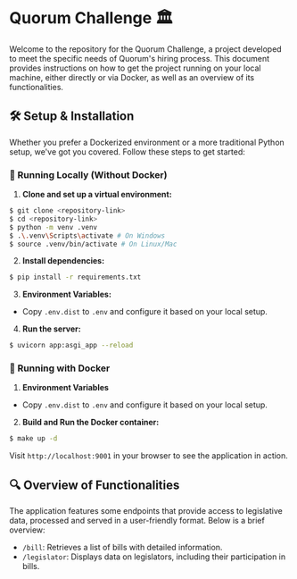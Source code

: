 # Quorum Challenge 🏛️

Welcome to the repository for the Quorum Challenge, a project developed to meet the specific needs of Quorum's hiring process. This document provides instructions on how to get the project running on your local machine, either directly or via Docker, as well as an overview of its functionalities.

## 🛠 Setup & Installation

Whether you prefer a Dockerized environment or a more traditional Python setup, we've got you covered. Follow these steps to get started:

### 🐍 Running Locally (Without Docker)

1. **Clone and set up a virtual environment:**
```bash
$ git clone <repository-link>
$ cd <repository-link>
$ python -m venv .venv
$ .\.venv\Scripts\activate # On Windows
$ source .venv/bin/activate # On Linux/Mac
```
2. **Install dependencies:**
```bash
$ pip install -r requirements.txt
```
3. **Environment Variables:**
- Copy `.env.dist` to `.env` and configure it based on your local setup.
4. **Run the server:**
```bash
$ uvicorn app:asgi_app --reload 
```

### 🐳 Running with Docker
1. **Environment Variables**
- Copy `.env.dist` to `.env` and configure it based on your local setup.
2. **Build and Run the Docker container:**
```bash
$ make up -d
```
Visit `http://localhost:9001` in your browser to see the application in action.

## 🔍 Overview of Functionalities

The application features some endpoints that provide access to legislative data, processed and served in a user-friendly format. Below is a brief overview:

- `/bill`: Retrieves a list of bills with detailed information.
- `/legislator`: Displays data on legislators, including their participation in bills.
